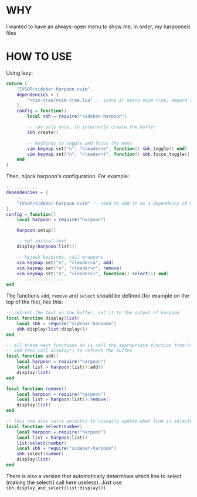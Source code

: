 # WHY

I wanted to have an always-open menu to show me, in order, my harpooned files


# HOW TO USE

Using lazy:
```lua
return {
    "IVSOP/sidebar-harpoon.nvim",
    dependencies = {
        "nvim-tree/nvim-tree.lua" -- since it opens nvim tree, depend on it
    },
    config = function()
        local sbh = require("sidebar-harpoon")

        -- ran only once, to internally create the buffer
        sbh.create()

        -- keybinds to toggle and focus the menu
        vim.keymap.set("n", "<leader>e", function() sbh.toggle() end)
        vim.keymap.set("n", "<leader>t", function() sbh.focus_toggle() end)
    end
}
```

Then, hijack harpoon's configuration. For example:

```lua
-- ..........
dependencies = {
    -- ........
    "IVSOP/sidebar-harpoon.nvim" -- need to add it as a dependency of harpoon
},
config = function()
    local harpoon = require("harpoon")

    harpoon:setup()

    -- set initial text
    display(harpoon:list())

    -- hijack keybinds. call wrappers
    vim.keymap.set("n", "<leader>a", add)
    vim.keymap.set("n", "<leader>r", remove)
    vim.keymap.set("n", "<leader>1", function() select(1) end)
    -- ...............
end
```

The functions `add`, `remove` and `select` should be defined (for example on the top of the file), like this:

```lua
-- refresh the text on the buffer, set it to the output of harpoon
local function display(list)
    local sbh = require("sidebar-harpoon")
    sbh.display(list:display())
end

-- all these next functions do is call the appropriate function from harpoon,
-- and then call display() to refresh the buffer
local function add()
    local harpoon = require("harpoon")
    local list = harpoon:list():add()
    display(list)
end

local function remove()
    local harpoon = require("harpoon")
    local list = harpoon:list():remove()
    display(list)
end

-- this one also calls select() to visually update what line is selected
local function select(number)
    local harpoon = require("harpoon")
    local list = harpoon:list()
    list:select(number)
    local sbh = require("sidebar-harpoon")
    sbh.select(number)
    display(list)
end
```

There is also a version that automatically determines which line to select (making the select() call here useless). Just use `sbh.display_and_select(list:display())`

